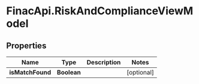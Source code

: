 # FinacApi.RiskAndComplianceViewModel

## Properties
Name | Type | Description | Notes
------------ | ------------- | ------------- | -------------
**isMatchFound** | **Boolean** |  | [optional] 
